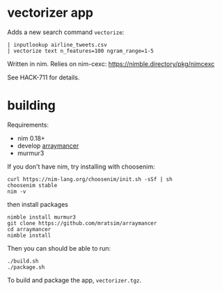 # vectorizer app

Adds a new search command `vectorize`:

```
| inputlookup airline_tweets.csv
| vectorize text n_features=100 ngram_range=1-5
```

Written in nim. Relies on nim-cexc: https://nimble.directory/pkg/nimcexc

See HACK-711 for details.

# building

Requirements: 
 * nim 0.18+ 
 * develop [arraymancer](https://github.com/mratsim/arraymancer)
 * murmur3

If you don't have nim, try installing with choosenim:

```
curl https://nim-lang.org/choosenim/init.sh -sSf | sh
choosenim stable
nim -v
```

then install packages

```
nimble install murmur3
git clone https://github.com/mratsim/arraymancer
cd arraymancer
nimble install
```

Then you can should be able to run:

```
./build.sh
./package.sh
```

To build and package the app, `vectorizer.tgz`.
